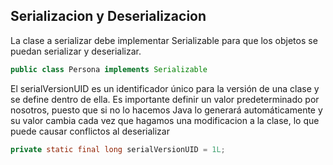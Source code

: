 ## Serializacion y Deserializacion


La clase a serializar debe implementar Serializable para que los objetos se puedan serializar y deserializar.


```java
public class Persona implements Serializable
```
El serialVersionUID es un identificador único para la versión de una clase y se define dentro de ella. Es importante definir un valor predeterminado por nosotros, puesto que si no lo hacemos Java lo generará automáticamente y su valor cambia cada vez que hagamos una modificacion a la clase, lo que puede causar conflictos al deserializar

```java
private static final long serialVersionUID = 1L;
```

